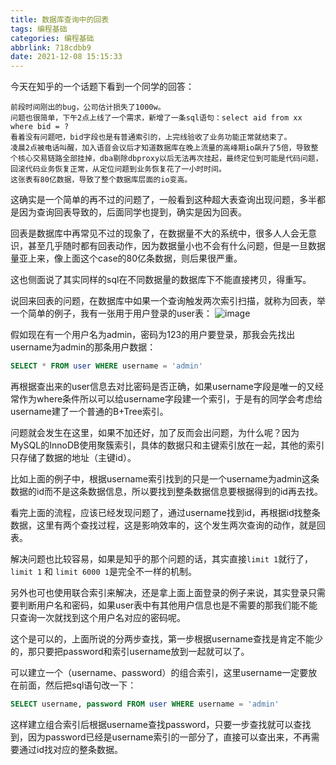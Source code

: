 ```yaml
---
title: 数据库查询中的回表
tags: 编程基础
categories: 编程基础
abbrlink: 718cdbb9
date: 2021-12-08 15:15:33
---
```


今天在知乎的一个话题下看到一个同学的回答：

```
前段时间刚出的bug，公司估计损失了1000w。
问题也很简单，下午2点上线了一个需求，新增了一条sql语句：select aid from xx where bid = ?
看着没有问题吧，bid字段也是有普通索引的，上完线验收了业务功能正常就结束了。
凌晨2点被电话叫醒，加入语音会议后才知道数据库在晚上流量的高峰期io飙升了5倍，导致整个核心交易链路全部挂掉，dba剔除dbproxy以后无法再次挂起，最终定位到可能是代码问题，回滚代码业务恢复正常，从定位问题到业务恢复花了一小时时间。
这张表有80亿数据，导致了整个数据库层面的io变高。
```
这确实是一个简单的再不过的问题了，一般看到这种超大表查询出现问题，多半都是因为查询回表导致的，后面同学也提到，确实是因为回表。

回表是数据库中再常见不过的现象了，在数据量不大的系统中，很多人人会无意识，甚至几乎随时都有回表动作，因为数据量小也不会有什么问题，但是一旦数据量亚上来，像上面这个case的80亿条数据，则后果很严重。

这也侧面说了其实同样的sql在不同数据量的数据库下不能直接拷贝，得重写。

说回来回表的问题，在数据库中如果一个查询触发两次索引扫描，就称为回表，举一个简单的例子，我有一张用于用户登录的user表：
![image](fcbai002.png)

假如现在有一个用户名为admin，密码为123的用户要登录，那我会先找出username为admin的那条用户数据：
```sql
SELECT * FROM user WHERE username = 'admin'
```
再根据查出来的user信息去对比密码是否正确，如果username字段是唯一的又经常作为where条件所以可以给username字段建一个索引，于是有的同学会考虑给username建了一个普通的B+Tree索引。

问题就会发生在这里，如果不加还好，加了反而会出问题，为什么呢？因为MySQL的InnoDB使用聚簇索引，具体的数据只和主键索引放在一起，其他的索引只存储了数据的地址（主键id）。

比如上面的例子中，根据username索引找到的只是一个username为admin这条数据的id而不是这条数据信息，所以要找到整条数据信息要根据得到的id再去找。

看完上面的流程，应该已经发现问题了，通过username找到id，再根据id找整条数据，这里有两个查找过程，这是影响效率的，这个发生两次查询的动作，就是回表。

解决问题也比较容易，如果是知乎的那个问题的话，其实直接`limit 1`就行了，`limit 1` 和 `limit 6000 1`是完全不一样的机制。

另外也可也使用联合索引来解决，还是拿上面上面登录的例子来说，其实登录只需要判断用户名和密码，如果user表中有其他用户信息也是不需要的那我们能不能只查询一次就找到这个用户名对应的密码呢。

这个是可以的，上面所说的分两步查找，第一步根据username查找是肯定不能少的，那只要把password和索引username放到一起就可以了。

可以建立一个（username、password）的组合索引，这里username一定要放在前面，然后把sql语句改一下：

```sql
SELECT username, password FROM user WHERE username = 'admin'
```

这样建立组合索引后根据username查找password，只要一步查找就可以查找到，因为password已经是username索引的一部分了，直接可以查出来，不再需要通过id找对应的整条数据。


